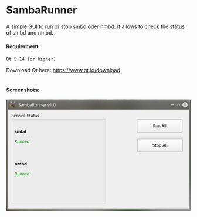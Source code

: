 # SambaRunner
A simple GUI to run or stop smbd oder nmbd. 
It allows to check the status of smbd and nmbd.
<br> 

#### Requierment: <br />
```
Qt 5.14 (or higher)
```
Download Qt here: https://www.qt.io/download
<br><br>
#### Screenshots:

![alt text2](https://github.com/pgc062020/SambaRunner/blob/main/Screenshots/SambaRunner_002.png)

